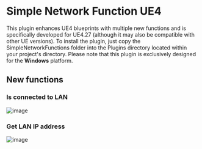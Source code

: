 # Simple Network Function UE4
This plugin enhances UE4 blueprints with multiple new functions and is specifically developed for UE4.27 (although it may also be compatible with other UE versions). To install the plugin, just copy the SimpleNetworkFunctions folder into the Plugins directory located within your project's directory. Please note that this plugin is exclusively designed for the **Windows** platform.
 ## New functions
 ### Is connected to LAN
![image](https://user-images.githubusercontent.com/46867564/227515301-39d1678c-9777-4cec-926f-938941018f50.png)
### Get LAN IP address
![image](https://user-images.githubusercontent.com/46867564/227515336-3831a010-27bd-4dcf-a11d-028a929c8f3d.png)
